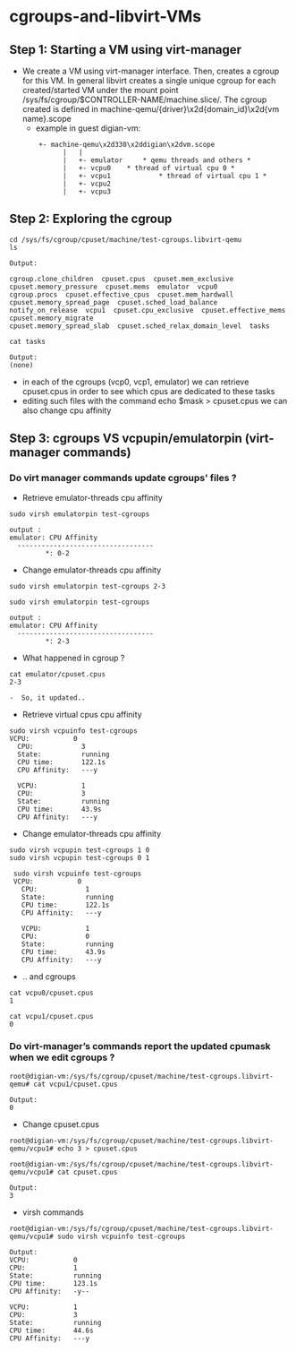 # cgroups-and-libvirt-VMs

## Step 1: Starting a VM using virt-manager

- We create a VM using virt-manager interface. Then, creates a cgroup for this VM. In general libvirt creates a single unique cgroup for each created/started VM under the mount point /sys/fs/cgroup/$CONTROLLER-NAME/machine.slice/. The cgroup created is defined in machine-qemu/{driver}\x2d{domain_id}\x2d{vm name}.scope
  - example in guest digian-vm: 
  ```
  	  +- machine-qemu\x2d330\x2ddigian\x2dvm.scope
            |   |
            |   +- emulator 	* qemu threads and others *
 	        |   +- vcpu0   	* thread of virtual cpu 0 *
	        |   +- vcpu1	        * thread of virtual cpu 1 *
	        |   +- vcpu2
	        |   +- vcpu3

  ```
  
## Step 2: Exploring the cgroup
  
  ```
  cd /sys/fs/cgroup/cpuset/machine/test-cgroups.libvirt-qemu
  ls
  ```
  
  ```
  Output:
  
  cgroup.clone_children  cpuset.cpus  cpuset.mem_exclusive cpuset.memory_pressure  cpuset.mems  emulator  vcpu0
  cgroup.procs  cpuset.effective_cpus  cpuset.mem_hardwall  cpuset.memory_spread_page  cpuset.sched_load_balance
  notify_on_release  vcpu1  cpuset.cpu_exclusive  cpuset.effective_mems  cpuset.memory_migrate    
  cpuset.memory_spread_slab  cpuset.sched_relax_domain_level  tasks
  ```
  
  ```
  cat tasks
  ```
  
  ```
  Output:
  (none)
  ```
 - in each of the cgroups (vcp0, vcp1, emulator) we can retrieve cpuset.cpus in order to see which cpus are dedicated to these tasks
 - editing such files with the command echo $mask > cpuset.cpus we can also change cpu affinity
  
  ## Step 3: cgroups VS vcpupin/emulatorpin (virt-manager commands)
  
  ### Do virt manager commands update cgroups' files ?
  
 - Retrieve emulator-threads cpu affinity
  ```
  sudo virsh emulatorpin test-cgroups  
  
  output :
  emulator: CPU Affinity
	----------------------------------
	       *: 0-2

  ```
  
 - Change emulator-threads cpu affinity
  ```
  sudo virsh emulatorpin test-cgroups 2-3
 
  sudo virsh emulatorpin test-cgroups  
  
  output :
  emulator: CPU Affinity
	----------------------------------
	       *: 2-3
  ```
  
 - What happened in cgroup ?
  
  ```
  cat emulator/cpuset.cpus 
  2-3
  ```
    -  So, it updated..
    
 - Retrieve virtual cpus cpu affinity
  ```
  sudo virsh vcpuinfo test-cgroups
  VCPU:           0
	CPU:            3
	State:          running
	CPU time:       122.1s
	CPU Affinity:   ---y
	
	VCPU:           1
	CPU:            3
	State:          running
	CPU time:       43.9s
	CPU Affinity:   ---y
  ```
  
 - Change emulator-threads cpu affinity
 ```
 sudo virsh vcpupin test-cgroups 1 0
 sudo virsh vcpupin test-cgroups 0 1
 ```
 
 ```
  sudo virsh vcpuinfo test-cgroups
  VCPU:           0
	CPU:            1
	State:          running
	CPU time:       122.1s
	CPU Affinity:   ---y
	
	VCPU:           1
	CPU:            0
	State:          running
	CPU time:       43.9s
	CPU Affinity:   ---y
  ```
 - .. and cgroups
  ```
  cat vcpu0/cpuset.cpus 
  1
  ```
  
  ```
  cat vcpu1/cpuset.cpus 
  0
  ```
  
  ### Do virt-manager’s commands report the updated cpumask when we edit cgroups ?
  
  ```
  root@digian-vm:/sys/fs/cgroup/cpuset/machine/test-cgroups.libvirt-qemu# cat vcpu1/cpuset.cpus 
  
  Output: 
  0
  ```
  
  - Change cpuset.cpus
  
  ```
  root@digian-vm:/sys/fs/cgroup/cpuset/machine/test-cgroups.libvirt-qemu/vcpu1# echo 3 > cpuset.cpus 
  
  root@digian-vm:/sys/fs/cgroup/cpuset/machine/test-cgroups.libvirt-qemu/vcpu1# cat cpuset.cpus 
  
  Output:
  3
  ```
 
 - virsh commands 
 
 ```
 root@digian-vm:/sys/fs/cgroup/cpuset/machine/test-cgroups.libvirt-qemu/vcpu1# sudo virsh vcpuinfo test-cgroups 
 
 Output:
 VCPU:           0
CPU:            1
State:          running
CPU time:       123.1s
CPU Affinity:   -y--

VCPU:           1
CPU:            3
State:          running
CPU time:       44.6s
CPU Affinity:   ---y

 ```

